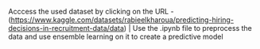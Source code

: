 Acccess the used dataset by clicking on the URL - (https://www.kaggle.com/datasets/rabieelkharoua/predicting-hiring-decisions-in-recruitment-data/data) | 
Use the .ipynb file to preprocess the data and use ensemble learning on it to create a predictive model

